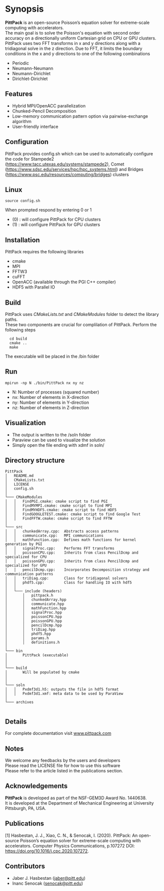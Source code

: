 # Synopsis
**PittPack** is an open-source Poisson’s equation solver for extreme-scale computing with accelerators. <br/>
The main goal is to solve the Poisson's equation with second order accuracy on a directionally uniform Cartesian grid on CPU or GPU 
clusters. PittPack uses two FFT transforms in x and y directions along with a tridiagonal solve in the z direction.
Due to FFT, it limits the boundary conditions in the x and y directions to one of the following combinations
  * Periodic
  * Neumann-Neumann
  * Neumann-Dirichlet
  * Dirichlet-Dirichlet

## Features
  * Hybrid MPI/OpenACC parallelization
  * Chunked-Pencil Decomposition
  * Low-memory communication pattern option via pairwise-exchange algorithm
  * User-friendly interface   

## Configuration 
PittPack provides config.sh which can be used to automatically configure the code for Stampede2 (https://www.tacc.utexas.edu/systems/stampede2), Comet (https://www.sdsc.edu/services/hpc/hpc_systems.html) and Bridges (https://www.psc.edu/resources/computing/bridges) clusters 

## Linux 
```
source config.sh 
```
When prompted respond by entering 0 or 1    
* (0) : will configure PittPack for CPU clusters 
* (1) : will configure PittPack for GPU clusters



## Installation
PittPack requires the following libraries
  * cmake 
  * MPI 
  * FFTW3
  * cuFFT
  * OpenACC (available through the PGI C++ compiler)  
  * HDF5 with Parallel IO

##  Build  
PittPack uses *CMakeLists.txt* and *CMakeModules* folder to detect the library paths. <br/>
These two components are crucial for complilation of PittPack.
Perform the following steps
```
  cd build
  cmake ..
  make 
```
The executable will be placed in the /bin folder


## Run
```
mpirun -np N ./bin/PittPack nx ny nz 
```
  * N: Number of processes (squared number)
  * nx: Number of elements in X-direction
  * ny: Number of elements in Y-direction
  * nz: Number of elements in Z-direction
 
## Visualization
  * The output is written to the /soln folder 
  * Paraview can be used to visualize the solution
  * Simply open the file ending with xdmf in soln/ 


## Directory structure
```
PittPack
│   README.md
│   CMakeLists.txt    
│   LICENSE
│   config.sh
│
└─── CMakeModules
│   │   FindPGI.cmake: cmake script to find PGI 
│   │   FindMYMPI.cmake: cmake script to find MPI
│   │   FindMYHDF5.cmake: cmake script to find HDF5
│   │   FindGOOGLETEST.cmake: cmake script to find Google Test
│   │   FindFFTW.cmake: cmake script to find FFTW
│
└─── src
│   │   chunkedArray.cpp:  Abstracts access patterns 
│   │   communicate.cpp:   MPI communications
│   │   mathFunction.cpp:  Defines math functions for kernel generation by PGI
│   │   signalProc.cpp:    Performs FFT transforms
│   │   poissonCPU.cpp:    Inherits from class PencilDcmp and specialized for CPU
│   │   poissonGPU.cpp:    Inherits from class PencilDcmp and specialized for GPU
│   │   pencilDcmp.cpp:    Incorporates Decomposition strategy and communication patterns
│   │   triDiag.cpp:       Class for tridiagonal solvers      
│   │   phdf5.cpp:         Class for handling IO with hdf5     
│   │  
│   └─── include (headers)
│       │   pittpack.h     
│       │   chunkedArray.hpp
│       │   communicate.hpp  
│       │   mathFunction.hpp
│       │   signalProc.hpp
│       │   poissonCPU.hpp
│       │   poissonGPU.hpp
│       │   pencilDcmp.hpp
│       │   triDiag.hpp 
│       │   phdf5.hpp
│       │   params.h 
│       │   definitions.h 
│   
└─── bin
│       PittPack (executable)  
│  
│
└─── build   
│       Will be populated by cmake   
│  
│
└─── soln 
│   │   Pxdmf3d1.h5: outputs the file in hdf5 format 
│   │   Pxdmf3d1.xmf: meta data to be used by ParaView
│   
└─── archives
 
```

## Details
For complete documentation visit www.pittpack.com

## Notes 
We welcome any feedbacks by the users and developers <br/>
Please read the LICENSE file for how to use this software <br/>
Please refer to the article listed in the publications section.

## Acknowledgements
**PittPack** is developed as part of the NSF-GEM3D Award No. 1440638. <br/>
It is developed at the Department of Mechanical Engineering at University Pittsburgh, PA, USA. 

## Publications
[1] Hasbestan, J. J., Xiao, C. N., & Senocak, I. (2020). PittPack: An open-source Poisson’s equation solver for extreme-scale computing with accelerators. 
Computer Physics Communications, p.107272 DOI: https://doi.org/10.1016/j.cpc.2020.107272.

## Contributors
  * Jaber J. Hasbestan (jaber@pitt.edu)
  * Inanc Senocak (senocak@pitt.edu)

